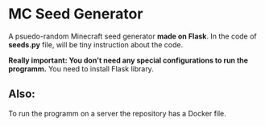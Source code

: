 # MC Seed Generator

A psuedo-random Minecraft seed generator <b>made on Flask</b>.
In the code of <b>seeds.py</b> file, will be tiny instruction about the code.
 
<b>Really important: You don't need any special configurations to run the programm.</b>
You need to install Flask library.

## Also:

To run the programm on a server the repository has a Docker file.